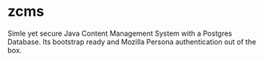 # zcms
Simle yet secure Java Content Management System with a Postgres Database.
Its bootstrap ready and Mozilla Persona authentication out of the box.
